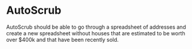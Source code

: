 # AutoScrub
AutoScrub should be able to go through a spreadsheet of addresses and create a new spreadsheet without houses that are estimated to be worth over $400k and that have been recently sold.
